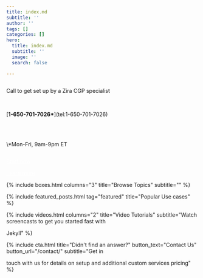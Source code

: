 ```yaml
---
title: index.md
subtitle: ''
author: ''
tags: []
categories: []
hero:
  title: index.md
  subtitle: ''
  image: ''
  search: false

---
```

<div class="uk-section uk-text-center">

<div class="row">

<div class="column">

Call to get set up by a Zira CGP specialist

<br>

\[__1-650-701-7026*__\](tel:1-650-701-7026)

<br>

<br>

\\*Mon-Fri, 9am-9pm ET

</div>

<div class="column">

<a style="color:white" class="uk-button uk-button-primary uk-button-large" 	href="/contact">Start now</a><br>

<a style="color:white" class="uk-button uk-button-primary uk-button-large" href="/docs/getting-started/introduction/">Learn more</a>

</div>

</div>

</div>

<!-- Browse Topics --> {% include boxes.html columns="3" title="Browse Topics" subtitle="" %} <!-- New posts --> <!-- {% include new-posts.html columns="3" tag="new" title="New posts" subtitle="" %} -->

<!-- Featured Articles -->

{% include featured_posts.html tag="featured" title="Popular Use cases" %}

{% include videos.html columns="2" title="Video Tutorials" subtitle="Watch screencasts to get you started fast with

Jekyll" %}

<!-- {% include faqs.html multiple="true" title="Frequently asked questions" category="presale" subtitle="Find quicke answers to frequent pre-sale questions asked by customers" %} -->

<!-- {% include team.html authors="evan, john, sara, alex, tom, daniel" title="We are here to help" subtitle="Our team is just an email away ready to answer your questions" %} -->

{% include cta.html title="Didn't find an answer?" button_text="Contact Us" button_url="/contact/" subtitle="Get in

touch with us for details on setup and additional custom services pricing" %}

<!-- Global site tag (gtag.js) - Google Analytics -->

<script async src="[https://www.googletagmanager.com/gtag/js?id=UA-23863461-5](https://www.googletagmanager.com/gtag/js?id=UA-23863461-5 "https://www.googletagmanager.com/gtag/js?id=UA-23863461-5")">

</script>

<script>

window.dataLayer = window.dataLayer || \\\[\\\];

function gtag(){dataLayer.push(arguments);}

gtag('js', new Date());

gtag('config', 'UA-23863461-5');

</script>